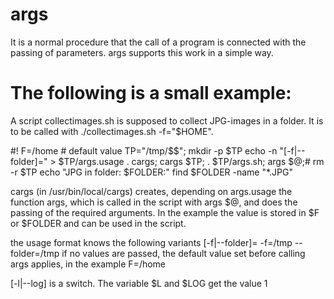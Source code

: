 # args
It is a normal procedure that the call of a program is connected with the passing of parameters.
args supports this work in a simple way.

The following is a small example:
==
A script collectimages.sh is supposed to collect JPG-images in a folder. It is to be called with ./collectimages.sh -f="$HOME".

 #!
 F=/home # default value
 TP="/tmp/$$"; mkdir -p $TP
 echo -n "[-f|--folder]=" > $TP/args.usage
 . cargs; cargs $TP; . $TP/args.sh; args $@;# rm -r $TP
 echo "JPG in folder: $FOLDER:"
 find $FOLDER -name "*.JPG"

cargs (in /usr/bin/local/cargs) creates, depending on args.usage the function args,
which is called in the script with args $@, and does the passing of the required arguments.
In the example the value is stored in $F or $FOLDER and can be used in the script.

the usage format knows the following variants
[-f|--folder]=
-f=/tmp
--folder=/tmp
if no values are passed, the default value set before calling args applies, in the example F=/home

[-l|--log]
is a switch. The variable $L and $LOG get the value 1

